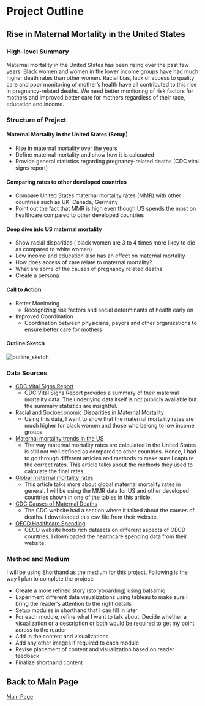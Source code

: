 # Project Outline

## Rise in Maternal Mortality in the United States 

### High-level Summary 

Maternal mortality in the United States has been rising over the past few years. Black women and women in the lower income groups have had much higher death rates than other women. Racial bias, lack of access to quality care and poor monitoring of mother’s health have all contributed to this rise in pregnancy-related deaths. 
We need better monitoring of risk factors for mothers and improved better care for mothers regardless of their race, education and income. 

### Structure of Project 

#### Maternal Mortality in the United States (Setup) 
- Rise in maternal mortality over the years 
- Define maternal mortality and show how it is calcuated
- Provide general statistics regarding pregnancy-related deaths (CDC vital signs report) 

#### Comparing rates to other developed countries 
- Compare United States maternal mortality rates (MMR) with other countries such as UK, Canada, Germany
- Point out the fact that MMR is high even though US spends the most on healthcare compared to other developed countries 

#### Deep dive into US maternal mortality 
- Show racial disparities ( black women are 3 to 4 times more likey to die as compared to white women)
- Low income and education also has an effect on maternal mortality 
- How does access of care relate to maternal mortality?
- What are some of the causes of pregnancy related deaths
- Create a persona 

#### Call to Action
- Better Monitoring
  - Recognizing risk factors and social determinants of health early on 
- Improved Coordination 
  - Coordination between physicians, payors and other organizations to ensure better care for mothers 
  
#### Outline Sketch 
 
 ![outline_sketch](https://user-images.githubusercontent.com/30089420/74118240-97a48b00-4b88-11ea-9afa-1fae74b8a1a4.jpg)
  
### Data Sources 
  
  - [CDC Vital Signs Report](https://www.cdc.gov/vitalsigns/maternal-deaths/)
    - CDC Vital Signs Report provides a summary of their maternal mortality data. The underlying data itself is not publicly available but the summary statistics are insightful.
  - [Racial and Socioeconomic Disparities in Maternal Mortality]( https://www.cdc.gov/mmwr/volumes/68/wr/mm6818e1.htm#T3_down)
    - Using this data, I want to show that the maternal mortality rates are much higher for black women and those who belong to low income groups.
  - [Maternal mortality trends in the US](https://www.ncbi.nlm.nih.gov/pmc/articles/PMC5001799/)
    - The way maternal mortality rates are calculated in the United States is still not well defined as compared to other countries. Hence, I had to go through different articles and methods to make sure I capture the correct rates. This article talks about the methods they used to calculate the final rates. 
  - [Global maternal mortality rates](https://www.thelancet.com/journals/lancet/article/PIIS0140-6736(16)31470-2/fulltext)
    - This article talks more about global maternal mortality rates in general. I will be using the MMR data for US and other developed countries shown in one of the tables in this article. 
  - [CDC Causes of Maternal Deaths](causes_of_pregnancy_related_deaths_in_the_united_states_2011_2016)
    - The CDC website had a section where it talked about the causes of deaths. I downloaded this csv file from their website. 
  - [OECD Healthcare Spending](OECD_healthcare_spending.csv)
    - OECD website hosts rich datasets on different aspects of OECD countries. I downloaded the healthcare spending data from their website. 
    
### Method and Medium

I will be using Shorthand as the medium for this project. Following is the way I plan to complete the project:
- Create a more refined story (storyboarding) using balsamiq
- Experiment different data visualizations using tableau to make sure I bring the reader's attention to the right details 
- Setup modules in shorthand that I can fill in later 
- For each module, refine what I want to talk about. Decide whether a visualization or a description or both would be required to get my point across to the reader
- Add in the content and visualizations 
- Add any other images if required to each module 
- Revise placement of content and visualization based on reader feedback 
- Finalize shorthand content


## Back to Main Page
[Main Page](https://manjiri07.github.io/Manjiri-Portfolio/)
